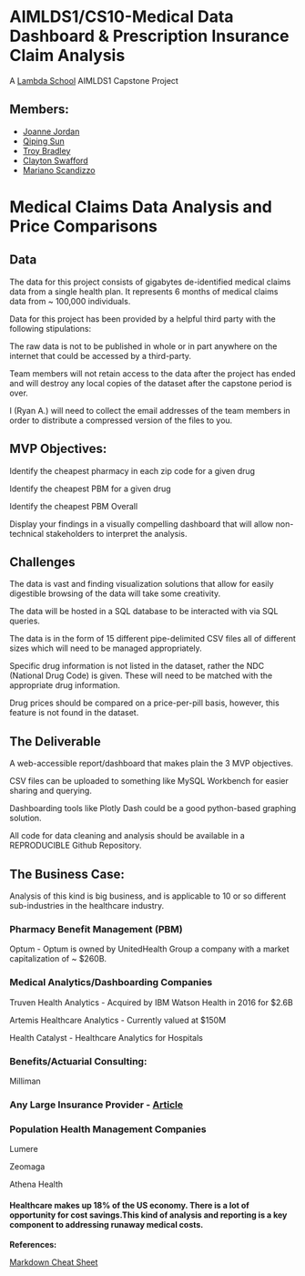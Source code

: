 # AIMLDS1/CS10-Medical Data Dashboard & Prescription Insurance Claim Analysis
A [Lambda School](https://lambdaschool.com/) AIMLDS1 Capstone Project

## Members:
- [Joanne Jordan](https://github.com/jojordan3) 
- [Qiping Sun](https://github.com/shellysun)
- [Troy Bradley](https://github.com/bitcointroy)
- [Clayton Swafford](https://github.com/waterFlowin)
- [Mariano Scandizzo](https://github.com/mscandizzo) 


# Medical Claims Data Analysis and Price Comparisons

## Data

The data for this project consists of gigabytes de-identified medical claims data from a single health plan. It represents 6 months of medical claims data from ~ 100,000 individuals.

Data for this project has been provided by a helpful third party with the following stipulations:

The raw data is not to be published in whole or in part anywhere on the internet that could be accessed by a third-party.

Team members will not retain access to the data after the project has ended and will destroy any local copies of the dataset after the capstone period is over.

I (Ryan A.) will need to collect the email addresses of the team members in order to distribute a compressed version of the files to you.

## MVP Objectives:

Identify the cheapest pharmacy in each zip code for a given drug

Identify the cheapest PBM for a given drug

Identify the cheapest PBM Overall

Display your findings in a visually compelling dashboard that will allow non-technical stakeholders to interpret the analysis.

## Challenges

The data is vast and finding visualization solutions that allow for easily digestible browsing of the data will take some creativity.

The data will be hosted in a SQL database to be interacted with via SQL queries.

The data is in the form of 15 different pipe-delimited CSV files all of different sizes which will need to be managed appropriately.

Specific drug information is not listed in the dataset, rather the NDC (National Drug Code) is given. These will need to be matched with the appropriate drug information.

Drug prices should be compared on a price-per-pill basis, however, this feature is not found in the dataset.

## The Deliverable

A web-accessible report/dashboard that makes plain the 3 MVP objectives.

CSV files can be uploaded to something like MySQL Workbench for easier sharing and querying. 

Dashboarding tools like Plotly Dash could be a good python-based graphing solution. 

All code for data cleaning and analysis should be available in a REPRODUCIBLE Github Repository.

## The Business Case:

Analysis of this kind is big business, and is applicable to 10 or so different sub-industries in the healthcare industry.

### Pharmacy Benefit Management (PBM)

Optum - Optum is owned by UnitedHealth Group a company with a market capitalization of ~ $260B.

### Medical Analytics/Dashboarding Companies 

Truven Health Analytics - Acquired by IBM Watson Health in 2016 for $2.6B

Artemis Healthcare Analytics - Currently valued at $150M

Health Catalyst -  Healthcare Analytics for Hospitals 

### Benefits/Actuarial Consulting:

Milliman 

### Any Large Insurance Provider - [Article](https://healthitanalytics.com/news/93-of-payers-providers-say-predictive-analytics-is-the-future)

### Population Health Management Companies

Lumere

Zeomaga

Athena Health

#### Healthcare makes up 18% of the US economy. There is a lot of opportunity for cost savings.This kind of analysis and reporting is a key component to addressing runaway medical costs.


**References:**

[Markdown Cheat Sheet](https://github.com/adam-p/markdown-here/wiki/Markdown-Cheatsheet)
